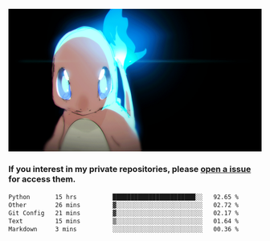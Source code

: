 [gif]: https://raw.githubusercontent.com/uysalserkan/uysalserkan/master/charmander-2.gif

![gif]

### If you interest in my private repositories, please [open a issue](https://github.com/uysalserkan/uysalserkan/issues) for access them.

<!--
<div align="center">
<p>Profile Visitor Counter</p>
<img src="https://profile-counter.glitch.me/uysalserkan/count.svg" alt="hit counter" align="center">
</div>
-->
<!--START_SECTION:waka-->
```text
Python       15 hrs          ███████████████████████░░   92.65 % 
Other        26 mins         ▓░░░░░░░░░░░░░░░░░░░░░░░░   02.72 % 
Git Config   21 mins         ▓░░░░░░░░░░░░░░░░░░░░░░░░   02.17 % 
Text         15 mins         ▒░░░░░░░░░░░░░░░░░░░░░░░░   01.64 % 
Markdown     3 mins          ░░░░░░░░░░░░░░░░░░░░░░░░░   00.36 % 
```
<!--END_SECTION:waka-->

